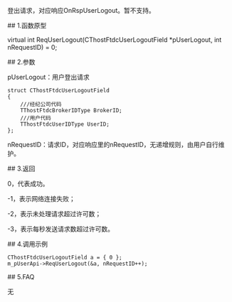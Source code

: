 <p>登出请求，对应响应OnRspUserLogout。暂不支持。</p>
<span class="anchor" id="44007127-e255-4a52-93cd-e73c6beb537e"></span>
## 1.函数原型
<p>virtual int ReqUserLogout(CThostFtdcUserLogoutField *pUserLogout, int nRequestID) = 0;</p>
<span class="anchor" id="91f290c7-f844-4517-a273-30348a542a43"></span>
## 2.参数
<p>pUserLogout：用户登出请求</p>
<pre><code>struct CThostFtdcUserLogoutField
{
    ///经纪公司代码
    TThostFtdcBrokerIDType BrokerID;
    ///用户代码
    TThostFtdcUserIDType UserID;
};
</code></pre>
<p>nRequestID：请求ID，对应响应里的nRequestID，无递增规则，由用户自行维护。</p>
<span class="anchor" id="ef3a4257-0c53-462e-bfd2-113969dafbfe"></span>
## 3.返回
<p>0，代表成功。</p>
<p>-1，表示网络连接失败；</p>
<p>-2，表示未处理请求超过许可数；</p>
<p>-3，表示每秒发送请求数超过许可数。</p>
<span class="anchor" id="d3719b75-16d7-4549-86d6-0346f6170496"></span>
## 4.调用示例
<pre><code>CThostFtdcUserLogoutField a = { 0 };
m_pUserApi-&gt;ReqUserLogout(&amp;a, nRequestID++);
</code></pre>
<span class="anchor" id="4b31b7d2-4a1d-4614-b149-2c676fd2e4b0"></span>
## 5.FAQ
<p>无</p>

